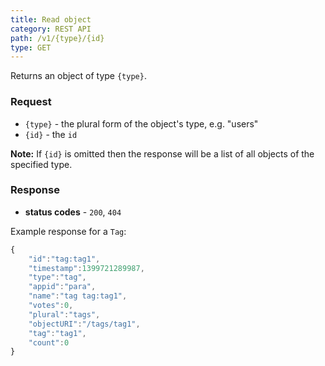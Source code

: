 ```yaml
---
title: Read object
category: REST API
path: /v1/{type}/{id}
type: GET
---
```


Returns an object of type `{type}`.

### Request

- `{type}` - the plural form of the object's type, e.g. "users"
- `{id}` - the `id`

**Note:** If `{id}` is omitted then the response will be a list of all objects of the specified type.

### Response

- **status codes** - `200`, `404`

Example response for a `Tag`:

```js
{
	"id":"tag:tag1",
	"timestamp":1399721289987,
	"type":"tag",
	"appid":"para",
	"name":"tag tag:tag1",
	"votes":0,
	"plural":"tags",
	"objectURI":"/tags/tag1",
	"tag":"tag1",
	"count":0
}
```